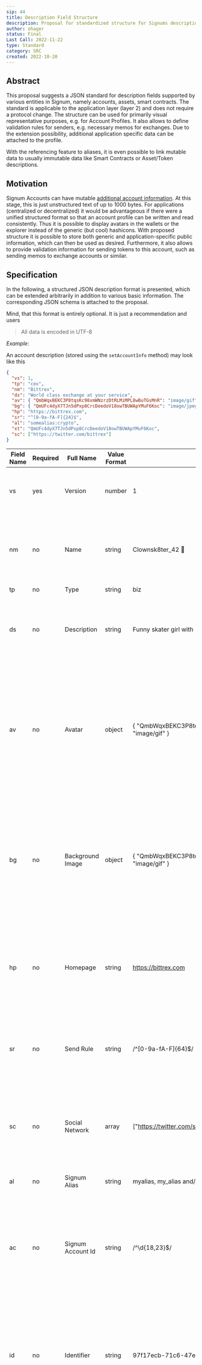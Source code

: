 ```yaml
---
sip: 44
title: Description Field Structure
description: Proposal for standardized structure for Signums description fields in Account, Token/Assets, Smart Contract, Alias 
author: ohager
status: Final
Last Call: 2022-11-22
type: Standard
category: SRC
created: 2022-10-20
---
```


## Abstract

This proposal suggests a JSON standard for description fields supported by various entities in Signum, namely accounts, assets, smart contracts.
The standard is applicable to the application layer (layer 2) and does not require a protocol change. The structure can be used for primarily 
visual representative purposes, e.g. for Account Profiles. It also allows to define validation rules for senders, e.g. necessary memos for exchanges. 
Due to the extension possibility, additional application specific data can be attached to the profile.  

With the referencing feature to aliases, it is even possible to link mutable data to usually immutable data like Smart Contracts or Asset/Token descriptions.

## Motivation

Signum Accounts can have mutable [additional account information](https://europe.signum.network/api-doc/index.html#post-/api-requestType-setAccountInfo). At this stage, this is just unstructured text of up to 1000 bytes. For applications (centralized or decentralized) it would be advantageous if there were a unified structured format so that an account profile can be written and read consistently. Thus it is possible to display avatars in the wallets or the explorer instead of the generic (but cool) hashicons. With proposed structure it is possible to store both generic and application-specific public information, which can then be used as desired. Furthermore, it also allows to provide validation information for sending tokens to this account, such as sending memos to exchange accounts or similar.


## Specification

In the following, a structured JSON description format is presented, which can be extended arbitrarily in addition to various basic information. The corresponding JSON schema is attached to the proposal. 

Mind, that this format is entirely optional. It is just a recommendation and users 


> All data is encoded in UTF-8


_Example_:

An account description (stored using the `setAccountInfo` method) may look like this

```json
{
  "vs": 1,
  "tp": "cex",
  "nm": "Bittrex",
  "ds": "World class exchange at your service",
  "av": { "QmbWqxBEKC3P8tqsKc98xmWNzrzDtRLMiMPL8wBuTGsMnR": "image/gif" },
  "bg": { "QmUFc4dyX7TJn5dPxp8CrcDeedoV18owTBUWApYMuF6Koc": "image/jpeg" },
  "hp": "https://bittrex.com",
  "sr": "^[0-9a-fA-F]{24}$",
  "al": "somealias:crypto",
  "xt": "QmUFc4dyX7TJn5dPxp8CrcDeedoV18owTBUWApYMuF6Koc",
  "sc": ["https://twitter.com/bittrex"]
}
```

| Field Name | Required | Full Name         | Value Format | Example                                                               | Rules                                                                                                                     | Description                                                                                                                                                                                                                  |
|------------|----------|-------------------|--------------|-----------------------------------------------------------------------|---------------------------------------------------------------------------------------------------------------------------|------------------------------------------------------------------------------------------------------------------------------------------------------------------------------------------------------------------------------|
| vs         | yes      | Version           | number       | 1                                                                     |                                                                                                                           | An integer number to determine the formats version number                                                                                                                                                                    |
| nm         | no       | Name              | string       | Clownsk8ter_42 🥳                                                     | /^.{,24}$/                                                                                                                | The accounts name, which can be arbitrary UTF-8 string with at max 24 chars                                                                                                                                                  |
| tp         | no       | Type              | string       | biz                                                                   | /^biz                                                                                                                     | bot                                                                                                                                                                                                                          |cex|dex|dev|hum|tok|oth$/                                                                                       | A three character code classifying this accounts type                                                                                                                                                                        |
| ds         | no       | Description       | string       | Funny skater girl with 🤡 mask and ...                                | /^.{,384}$/                                                                                                               | A more extensive description , which can be arbitrary UTF-8 string with at max 384 chars                                                                                                                                     |
| av         | no       | Avatar            | object       | { "QmbWqxBEKC3P8tqsKc98xmWNzrzDtRLMiMPL8wBuTGsMnR": "image/gif" }     | A dynamic JSON object, which one and only fields key is an IPFS hash (CID0 or CID1), and a valid image Mime Type as value | The profile image aka avatar, stored on IPFS. There is no technical limit applied, but it's a good practice to have small quadratic sized images, e.g. up to 128 KiB                                                         |
| bg         | no       | Background Image  | object       | { "QmbWqxBEKC3P8tqsKc98xmWNzrzDtRLMiMPL8wBuTGsMnR": "image/gif" }     | A dynamic JSON object, which one and only fields key is an IPFS hash (CID0 or CID1), and a valid image Mime Type as value | A background image stored on IPFS.   There is no technical limit applied, but it's a good practice to have optimized banner like images, e.g. up to 512 KiB                                                                  |
| hp         | no       | Homepage          | string       | https://bittrex.com                                                   | URL/CID                                                                                                                   | An (sanitized) URL of at maximum 128 characters pointing to a web presence of that account.                                                                                                                                  |
| sr         | no       | Send Rule         | string       | /^[0-9a-fA-F]{64}$/                                                   | A valid Regex                                                                                                             | A regex that needs to be matched when sending to this account, i.e. a memo for bots or exchanges                                                                                                                             |
| sc         | no       | Social Network    | array        | ["https://twitter.com/sk8terclown_42","https://discord.gg/ZGHgCXy45"] | An array of URLs/CIDs                                                                                                     | A list of at max. three (sanitized) URLs or IPFS CIDs of at maximum 92 characters each                                                                                                                                       |
| al         | no       | Signum Alias      | string       | myalias, my_alias and/or my_alias:stld   | /^\w{1,100}(:[a-zA-Z0-9]{1,40})?$/                                                                                                             | An related alias of the Signum chain                                                                                                                                                                                         |
| ac         | no       | Signum Account Id | string       | /^\d{18,23}$/                                                         | 895212263565386113                                                                                                        | Mostly useful in conjunction with Aliases: Used to resolve accounts by Aliases (Signum Name System - SNS)                                                                                                                   |
| id         | no       | Identifier        | string       | 97f17ecb-71c6-47e9-a87d-7a78a52f3197                                  |                                                                                                                           | Any arbitrary identifier or reference with maximum length of 48 bytes. It can be a Signum Id, i.e. Transaction, Account, Token, or any other                                                                                 |
| xt         | no       | Extension         | string       | QmUFc4dyX7TJn5dPxp8CrcDeedoV18owTBUWApYMuF6Koc                        | A valid IPFS CID                                                                                                          | The CID for extended information. The resulting document does not follow any format restrictions, as it completely use case dependent. Good formats are JSON, but also private information in encrypted formats is possible. |

### Custom In-Object Extensions

The mentioned fields are almost all optional. To not overcomplicate minor custom extensions it is possible to add custom fields to this object, as long as the limit of 1000 bytes is not exceeded. As a recommendation a custom field SHOULD have as first character an `x` and SHOULD be only two characters, e.g. `x1`, or `xa` 

> Keep in mind, that custom fields can only be processed by applications, which support it.

_Examples_


```json
{
  "vs": 1,
  "tp": "smc",
  "nm": "Contract A",
  "ds": "Bla bla",
  "av": { "QmbWqxBEKC3P8tqsKc98xmWNzrzDtRLMiMPL8wBuTGsMnR": "image/gif" },
  "bg": { "QmUFc4dyX7TJn5dPxp8CrcDeedoV18owTBUWApYMuF6Koc": "image/jpeg" },
  "hp": "https://foobar.com",
  "sr": "^[0-9a-fA-F]{24}$",
  "al": "somealias",
  "x1": "https://github.com/foobar/contracts/blob/main/sources/contract.c"
}
```


Not recommended but still conformant objects:


_No x as first char used_
```json
{
  "vs": 1,
  "tp": "hum",
  "nm": "SignumArt Creator",
  "ds": "Some nice artworks from wy side",
  "av": { "QmbWqxBEKC3P8tqsKc98xmWNzrzDtRLMiMPL8wBuTGsMnR": "image/gif" },
  "bg": { "QmUFc4dyX7TJn5dPxp8CrcDeedoV18owTBUWApYMuF6Koc": "image/jpeg" },
  "tw": "mytwitter"
}
```

_More than two characters_

```json
{
  "vs": 1,
  "tp": "tok",
  "nm": "My Super Token",
  "ds": "This is the most valuable token",
  "av": { "QmbWqxBEKC3P8tqsKc98xmWNzrzDtRLMiMPL8wBuTGsMnR": "image/gif" },
  "x-tw": "mytwitter"
}
```


### Payload Size Limit

The JSON object SHOULD be [minimized](https://codebeautify.org/jsonminifier) to reduce the payload.
It should be noted that the total size of 1000 (one thousand) bytes MUST NOT be exceeded. It is the responsibility of the user to pay attention to the total size. By the fact that many fields are optional, a margin is created.
Mind that Unicode characters can occupy more than a single byte. 

### Field `tp`  - Type  

An account CAN be categorized using a three-letter code. Following pre-defined codes are suggested:

- Human Account: `hum`
- Smart Contract Account: `smc`  (as description field. The use of `al` is highly recommended)
- Non Smart contract, but automated Account: `bot` 
- Token/Asset: `tok` 
- Business Account: `biz`
- Centralized Exchange Account: `cex`
- Decentralized Exchange Account: `dex` 
- Other: `oth` 


### Field - `sr`  - Send Rule

The optional `sr` field is a regular expression that MUST be considered by applications, once it is present. The regular expression defines how the senders attached message MUST be formatted. If the rule is violated the sending application MUST NOT send the transaction to this account.

### Field - `al`  - Alias

This optional field relates the account with an alias. The Signum Alias system allows to be mutable, while still on-chain. This way it is possible to even make mutable descriptions for smart contracts, if using this SRC for Smart Contract description fields. As of support with Top Level Domains ("STLDs"), an alias can refer to its STLD using the `:` delimiter, i.e. `johndoe:crypto`

### Field - `ac`  - Account (ANS)

This optional field relates the content with an account. This is especially used for Signum Aliases, where the Alias can be used like an Account Name System (ANS in analogy to DNS) to resolve Aliases to accounts.

> This standard substitutes the old pattern where `acct:burst-...@burst` was used as URI to resolve aliases to accounts.

Using the `setAlias` method it is possible to use this minimum possible JSON for account relation:


```json
{
  "vs": 1,
  "ac": "8952122635653861124"
}
```


Applications supporting the Account Name System MUST be able to resolve this way, and allowing to set it accordingly.  


### Field - `xt`  - Extension

The profile information can be extended by any data by means of the `xt` field. The only condition is that they are available via IPFS. In this way any application specific data - also in encrypted form - can be coupled to a profile. This SRC does not prescribe whether and how this data should be structured.


### Image MIME-Types

For the `av` and `bg` field additional information of the [images MIME-Type](https://mimetype.io/all-types/#image) is required. At least supported image types SHOULD be:

- `image/jpeg`
- `image/png`
- `image/webp`
- `image/gif`
- `image/svg+xml`


### URIs

URIs SHOULD always be sanitized to avoid malicious URIs. In case of shorened URIs, the consuming application MUST run sanitization. This SRC does not prevent malicious URIs. If possible use CIDs instead.

### IPFS Hashes (CIDs)

Images, and extended Metadata are storable on IPFS and can be [addressed using CID](https://docs.ipfs.tech/concepts/content-addressing/). Depending on the version they consist of either 46 characters for CIDv0 or dynamic slighty larger sizes for CIDv1. As recommended by IPFS team, CID v1 should be preferred, as it will turn default soon. 


```
- CID v0: QmbWqxBEKC3P8tqsKc98xmWNzrzDtRLMiMPL8wBuTGsMnR
- CID v1: bafybeigdyrzt5sfp7udm7hu76uh7y26nf3efuylqabf3oclgtqy55fbzdi
```

## Additional Consideration

Although, Smart Contracts do not have separated Account Information like common accounts have, this SRC can be applied as description for Smart Contracts also. This way, interaction with smart contracts could have upfront sending validation also. 

### Alias Forwarding

The combination of the `al` field, even allows Smart Contracts to have _mutable_ information attached to it. It's entirely feasible, that the contract has its _immutable_ description according to this specification and links further _mutable_ information via an alias to it.

## Backwards Compatibility

This proposal is backwards compatible. If a profile does not provide such information further processing of those is skipped and has no impact on either protocol or similar. This SRC is intended for Application Layer (Layer 2) only.

## Security Considerations

It is implicit that all relevant profile metadata is unencrypted and publicly available. The use of profile information is optional (opt-in). Users have to be aware of this and MUST NOT store sensitive data in the metadata. Nevertheless, it is possible to store sensible information in the data referenced by `xt`.

As pointed out, this specification can be used in _immutable_ descriptions of smart contracts, assets/tokens,  _mutable_ account info and _mutable_ alias data. When resolving the `al` field, it MUST NOT resolve circular dependencies.

## Reference Implementation

A [JSON Schema](https://json-schema.org/) is [available](../SRC/src-44/src44-json-schema.json) and also a [reference implementation](https://github.com/signum-network/signumjs/tree/main/packages/standards/src/src44) for Data Creation/Validation at least for Javascript/Typescript is provided.   


## Copyright
Copyright and related rights waived via [CC0](https://creativecommons.org/publicdomain/zero/1.0/).
